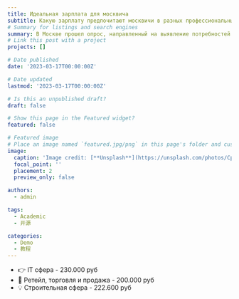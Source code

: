 ```yaml
---
title: Идеальная зарплата для москвича
subtitle: Какую зарплату предпочитают москвичи в разных профессиональных сферах.
# Summary for listings and search engines
summary: В Москве прошел опрос, направленный на выявление потребностей жителей. Москвичи считают идеальной зарплату в размере 191.000 рублей (в среднем). Представители IT хотят в среднем до 263.000 рублей.
# Link this post with a project
projects: []

# Date published
date: '2023-03-17T00:00:00Z'

# Date updated
lastmod: '2023-03-17T00:00:00Z'

# Is this an unpublished draft?
draft: false

# Show this page in the Featured widget?
featured: false

# Featured image
# Place an image named `featured.jpg/png` in this page's folder and customize its options here.
image:
  caption: 'Image credit: [**Unsplash**](https://unsplash.com/photos/CpkOjOcXdUY)'
  focal_point: ''
  placement: 2
  preview_only: false

authors:
  - admin

tags:
  - Academic
  - 开源

categories:
  - Demo
  - 教程
---
```









- 👉 IT сфера - 230.000 руб
- 💬 Ретейл, торговля и продажа - 200.000 руб
- 💡 Строительная сфера - 222.600 руб



